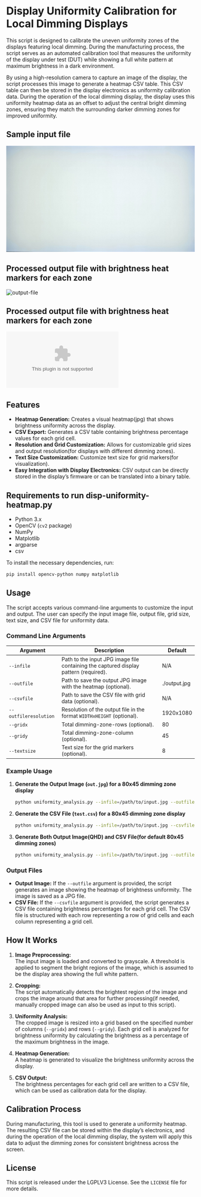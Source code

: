 # Display Uniformity Calibration for Local Dimming Displays

This script is designed to calibrate the uneven uniformity zones of the displays featuring local dimming. During the manufacturing process, the script serves as an automated calibration tool that measures the uniformity of the display under test (DUT) while showing a full white pattern at maximum brightness in a dark environment.

By using a high-resolution camera to capture an image of the display, the script processes this image to generate a heatmap CSV table. This CSV table can then be stored in the display electronics as uniformity calibration data. During the operation of the local dimming display, the display uses this uniformity heatmap data as an offset to adjust the central bright dimming zones, ensuring they match the surrounding darker dimming zones for improved uniformity.

## Sample input file
![input-file](/images/input.jpg "input-file")

## Processed output file with brightness heat markers for each zone
![output-file](/images/output.jpg "output-file")

## Processed output file with brightness heat markers for each zone
![output-csv-file](/images/output.csv "output-csv-file")

## Features

- **Heatmap Generation:** Creates a visual heatmap(jpg) that shows brightness uniformity across the display.
- **CSV Export:** Generates a CSV table containing brightness percentage values for each grid cell.
- **Resolution and Grid Customization:** Allows for customizable grid sizes and output resolution(for displays with different dimming zones).
- **Text Size Customization:** Customize text size for grid markers(for visualization).
- **Easy Integration with Display Electronics:** CSV output can be directly stored in the display’s firmware or can be translated into a binary table.

## Requirements to run disp-uniformity-heatmap.py

- Python 3.x
- OpenCV (`cv2` package)
- NumPy
- Matplotlib
- argparse
- csv

To install the necessary dependencies, run:

```bash
pip install opencv-python numpy matplotlib
```

## Usage

The script accepts various command-line arguments to customize the input and output. The user can specify the input image file, output file, grid size, text size, and CSV file for uniformity data.

### Command Line Arguments

| Argument               | Description                                                                                      | Default         |
|------------------------|--------------------------------------------------------------------------------------------------|-----------------|
| `--infile`              | Path to the input JPG image file containing the captured display pattern (required).            | N/A             |
| `--outfile`             | Path to save the output JPG image with the heatmap (optional).                                  | ./output.jpg    |
| `--csvfile`             | Path to save the CSV file with grid data (optional).                                            | N/A             |
| `--outfileresolution`   | Resolution of the output file in the format `WIDTHxHEIGHT` (optional).                          | 1920x1080       |
| `--gridx`               | Total dimming-zone-rows (optional).                                                             | 80              |
| `--gridy`               | Total dimming-zone-column (optional).                                                           | 45              |
| `--textsize`            | Text size for the grid markers (optional).                                                      | 8               |

### Example Usage

1. **Generate the Output Image (`out.jpg`) for a 80x45 dimming zone display**  
   ```bash
   python uniformity_analysis.py --infile=/path/to/input.jpg --outfile=/path/to/output.jpg --outfileresolution=1920x1080 --gridx=80 --gridy=45
   ```

2. **Generate the CSV File (`test.csv`) for a 80x45 dimming zone display**  
   ```bash
   python uniformity_analysis.py --infile=/path/to/input.jpg --csvfile=/path/to/test.csv --gridx=80 --gridy=45
   ```

3. **Generate Both Output Image(QHD) and CSV File(for default 80x45 dimming zones)**  
   ```bash
   python uniformity_analysis.py --infile=/path/to/input.jpg --outfile=/path/to/output.jpg --csvfile=/path/to/test.csv --outfileresolution=3840x2160
   ```


### Output Files

- **Output Image:** If the `--outfile` argument is provided, the script generates an image showing the heatmap of brightness uniformity. The image is saved as a JPG file.
- **CSV File:** If the `--csvfile` argument is provided, the script generates a CSV file containing brightness percentages for each grid cell. The CSV file is structured with each row representing a row of grid cells and each column representing a grid cell.

## How It Works

1. **Image Preprocessing:**  
   The input image is loaded and converted to grayscale. A threshold is applied to segment the bright regions of the image, which is assumed to be the display area showing the full white pattern.

2. **Cropping:**  
   The script automatically detects the brightest region of the image and crops the image around that area for further processing(if needed, manually cropped image can also be used as input to this script).

3. **Uniformity Analysis:**  
   The cropped image is resized into a grid based on the specified number of columns (`--gridx`) and rows (`--gridy`). Each grid cell is analyzed for brightness uniformity by calculating the brightness as a percentage of the maximum brightness in the image.

4. **Heatmap Generation:**  
   A heatmap is generated to visualize the brightness uniformity across the display.

5. **CSV Output:**  
   The brightness percentages for each grid cell are written to a CSV file, which can be used as calibration data for the display.

## Calibration Process

During manufacturing, this tool is used to generate a uniformity heatmap. The resulting CSV file can be stored within the display’s electronics, and during the operation of the local dimming display, the system will apply this data to adjust the dimming zones for consistent brightness across the screen.

## License

This script is released under the LGPLV3 License. See the `LICENSE` file for more details.
